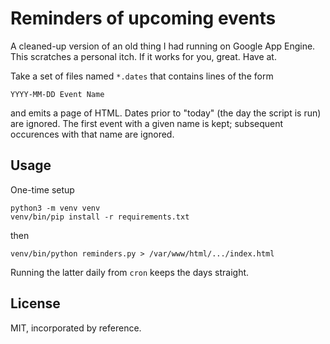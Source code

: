 # Reminders of upcoming events

A cleaned-up version of an old thing I had running on Google App Engine.
This scratches a personal itch. If it works for you, great. Have at.

Take a set of files named `*.dates` that contains lines of the form

    YYYY-MM-DD Event Name

and emits a page of HTML. Dates prior to "today" (the day the script is run) are ignored.
The first event with a given name is kept; subsequent occurences with that name are ignored.

## Usage

One-time setup

    python3 -m venv venv
    venv/bin/pip install -r requirements.txt

then

    venv/bin/python reminders.py > /var/www/html/.../index.html

Running the latter daily from `cron` keeps the days straight.

## License

MIT, incorporated by reference.
